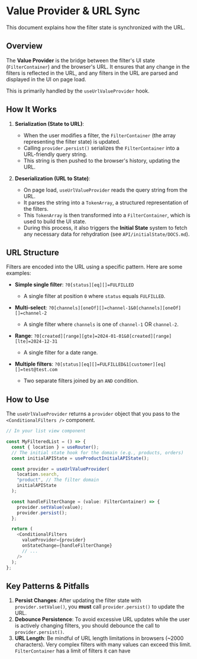 # Value Provider & URL Sync

This document explains how the filter state is synchronized with the URL.

## Overview

The **Value Provider** is the bridge between the filter's UI state (`FilterContainer`) and the browser's URL. It ensures that any change in the filters is reflected in the URL, and any filters in the URL are parsed and displayed in the UI on page load.

This is primarily handled by the `useUrlValueProvider` hook.

## How It Works

1.  **Serialization (State to URL)**:
    - When the user modifies a filter, the `FilterContainer` (the array representing the filter state) is updated.
    - Calling `provider.persist()` serializes the `FilterContainer` into a URL-friendly query string.
    - This string is then pushed to the browser's history, updating the URL.

2.  **Deserialization (URL to State)**:
    - On page load, `useUrlValueProvider` reads the query string from the URL.
    - It parses the string into a `TokenArray`, a structured representation of the filters.
    - This `TokenArray` is then transformed into a `FilterContainer`, which is used to build the UI state.
    - During this process, it also triggers the **Initial State** system to fetch any necessary data for rehydration (see `API/initialState/DOCS.md`).

## URL Structure

Filters are encoded into the URL using a specific pattern. Here are some examples:

- **Simple single filter**: `?0[status][eq][]=FULFILLED`
  - A single filter at position `0` where `status` equals `FULFILLED`.

- **Multi-select**: `?0[channels][oneOf][]=channel-1&0[channels][oneOf][]=channel-2`
  - A single filter where `channels` is one of `channel-1` OR `channel-2`.

- **Range**: `?0[created][range][gte]=2024-01-01&0[created][range][lte]=2024-12-31`
  - A single filter for a date range.

- **Multiple filters**: `?0[status][eq][]=FULFILLED&1[customer][eq][]=test@test.com`
  - Two separate filters joined by an `AND` condition.

## How to Use

The `useUrlValueProvider` returns a `provider` object that you pass to the `<ConditionalFilters />` component.

```typescript
// In your list view component

const MyFilteredList = () => {
  const { location } = useRouter();
  // The initial state hook for the domain (e.g., products, orders)
  const initialAPIState = useProductInitialAPIState();

  const provider = useUrlValueProvider(
    location.search,
    "product", // The filter domain
    initialAPIState
  );

  const handleFilterChange = (value: FilterContainer) => {
    provider.setValue(value);
    provider.persist();
  };

  return (
    <ConditionalFilters
      valueProvider={provider}
      onStateChange={handleFilterChange}
      // ...
    />
  );
};
```

## Key Patterns & Pitfalls

1.  **Persist Changes**: After updating the filter state with `provider.setValue()`, you **must** call `provider.persist()` to update the URL.
2.  **Debounce Persistence**: To avoid excessive URL updates while the user is actively changing filters, you should debounce the call to `provider.persist()`.
3.  **URL Length**: Be mindful of URL length limitations in browsers (~2000 characters). Very complex filters with many values can exceed this limit. `FilterContainer` has a limit of filters it can have
